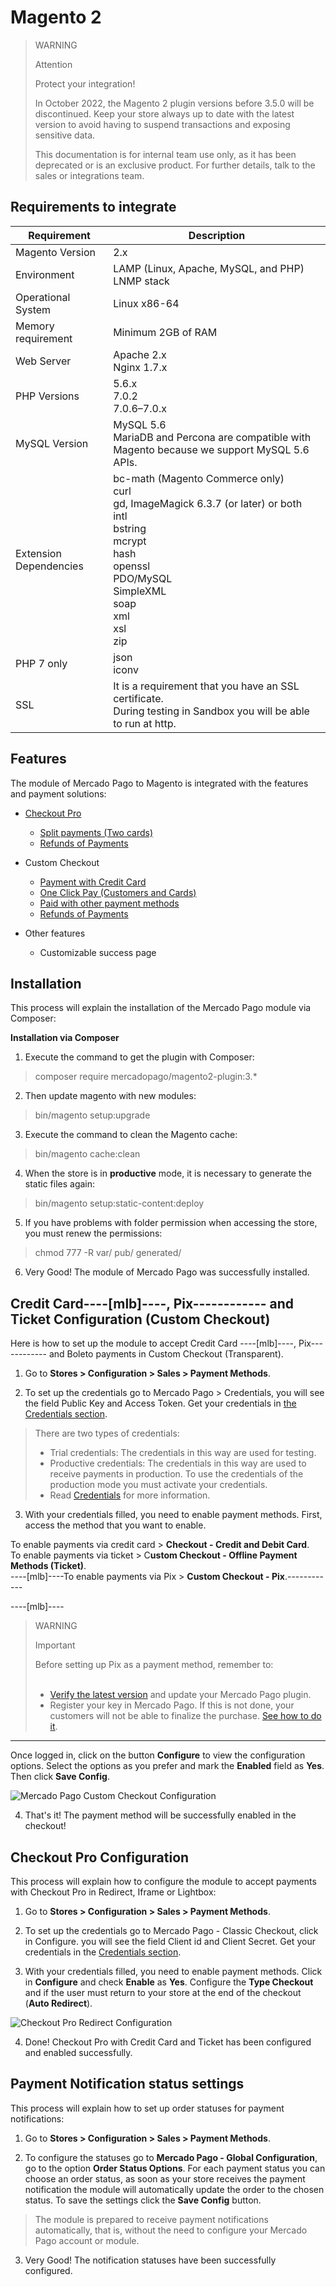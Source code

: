 # Magento 2

> WARNING
>
> Attention
>
> Protect your integration!
>
> In October 2022, the Magento 2 plugin versions before 3.5.0 will be discontinued. Keep your store always up to date with the latest version to avoid having to suspend transactions and exposing sensitive data.
>
> This documentation is for internal team use only,  as it has been deprecated or is an exclusive product. For further details, talk to the sales or integrations team.

## Requirements to integrate

| Requirement | Description |
| --- | --- |
| Magento Version | 2.x |
| Environment | LAMP (Linux, Apache, MySQL, and PHP)<br/>LNMP stack |
| Operational System | Linux x86-64 |
| Memory requirement | Minimum 2GB of RAM |
| Web Server | Apache 2.x<br/>Nginx 1.7.x |
| PHP Versions | 5.6.x<br/>7.0.2<br/>7.0.6–7.0.x<br/> |
| MySQL Version | MySQL 5.6<br/>MariaDB and Percona are compatible with Magento because we support MySQL 5.6 APIs. |
| Extension Dependencies | bc-math (Magento Commerce only)<br/>curl<br/>gd, ImageMagick 6.3.7 (or later) or both<br/>intl<br/>bstring<br/>mcrypt<br/>hash<br/>openssl<br/>PDO/MySQL<br/>SimpleXML<br/>soap<br/>xml<br/>xsl<br/>zip<br/> |
| PHP 7 only | json<br/>iconv |
| SSL | It is a requirement that you have an SSL certificate.<br/>During testing in Sandbox you will be able to run at http. |

## Features

The module of Mercado Pago to Magento is integrated with the features and payment solutions:

* [Checkout Pro](https://www.mercadopago[FAKER][URL][DOMAIN]/developers/en/guides/online-payments/checkout-pro/introduction)
    * [Split payments (Two cards)](https://www.mercadopago[FAKER][URL][DOMAIN]/developers/en/guides/online-payments/checkout-pro/configurations/#bookmark_payments_with_two_credit_cards)
    * [Refunds of Payments](https://www.mercadopago[FAKER][URL][DOMAIN]/developers/en/guides/manage-account/account/cancellations-and-refunds)


* Custom Checkout
    * [Payment with Credit Card](https://www.mercadopago[FAKER][URL][DOMAIN]/developers/en/guides/online-payments/checkout-api/receiving-payment-by-card)
    * [One Click Pay (Customers and Cards)](https://www.mercadopago[FAKER][URL][DOMAIN]/developers/en/guides/online-payments/checkout-api/advanced-integration)
    * [Paid with other payment methods](https://www.mercadopago[FAKER][URL][DOMAIN]/developers/en/guides/online-payments/checkout-api/other-payment-ways)
    * [Refunds of Payments](https://www.mercadopago[FAKER][URL][DOMAIN]/developers/en/guides/manage-account/account/cancellations-and-refunds)


* Other features
    * Customizable success page


## Installation

This process will explain the installation of the Mercado Pago module via Composer:

**Installation via Composer**

1) Execute the command to get the plugin with Composer:

> composer require mercadopago/magento2-plugin:3.*

2) Then update magento with new modules:

> bin/magento setup:upgrade

3) Execute the command to clean the Magento cache:

> bin/magento cache:clean

4) When the store is in **productive** mode, it is necessary to generate the static files again:

> bin/magento setup:static-content:deploy

5) If you have problems with folder permission when accessing the store, you must renew the permissions:

> chmod 777 -R var/ pub/ generated/

6) Very Good! The module of Mercado Pago was successfully installed.


## Credit Card----[mlb]----, Pix------------ and Ticket Configuration (Custom Checkout)

Here is how to set up the module to accept Credit Card ----[mlb]----, Pix------------ and Boleto payments in Custom Checkout (Transparent).

1) Go to **Stores > Configuration > Sales > Payment Methods**.

2) To set up the credentials go to Mercado Pago > Credentials, you will see the field Public Key and Access Token. Get your credentials in [the Credentials section]([FAKER][CREDENTIALS][URL]).

> There are two types of credentials:
> * Trial credentials: The credentials in this way are used for testing.
> * Productive credentials: The credentials in this way are used to receive payments in production. To use the credentials of the production mode you must activate your credentials.
> * Read [Credentials](https://www.mercadopago[FAKER][URL][DOMAIN]//developers/en/guides/resources/credentials) for more information.

3) With your credentials filled, you need to enable payment methods.
First, access the method that you want to enable.

To enable payments via credit card > **Checkout - Credit and Debit Card**.<br>
To enable payments via ticket > C**ustom Checkout - Offline Payment Methods (Ticket)**.<br>
----[mlb]----To enable payments via Pix  > **Custom Checkout - Pix**.------------

----[mlb]----
> WARNING
>
> Important
>
> Before setting up Pix as a payment method, remember to:<br><br>
> - [Verify the latest version](https://marketplace.magento.com/mercadopago-core.html#product.info.details.release_notes) and update your Mercado Pago plugin.<br>
> - Register your key in Mercado Pago. If this is not done, your customers will not be able to finalize the purchase. [See how to do it](https://www.mercadopago.com.br/stop/pix?url=https%3A%2F%2Fwww.mercadopago.com.br%2Fadmin-pix-keys%2Fmy-keys&authentication_mode=required).
------------

Once logged in, click on the button **Configure** to view the configuration options. Select the options as you prefer and mark the **Enabled** field as **Yes**. Then click **Save Config**.

![Mercado Pago Custom Checkout Configuration](images/magento2/mercadopago_custom_checkout_configuration.png)

4) That's it! The payment method will be successfully enabled in the checkout!


## Checkout Pro Configuration

This process will explain how to configure the module to accept payments with Checkout Pro in Redirect, Iframe or Lightbox:

1) Go to **Stores > Configuration > Sales > Payment Methods**.

2) To set up the credentials go to Mercado Pago - Classic Checkout, click in Configure. you will see the field Client id and Client Secret. Get your credentials in the [Credentials section]([FAKER][CREDENTIALS][URL]).

3) With your credentials filled, you need to enable payment methods. Click in **Configure** and check **Enable** as **Yes**. Configure the **Type Checkout** and if the user must return to your store at the end of the checkout (**Auto Redirect**).

![Checkout Pro Redirect Configuration](images/magento2/mercadopago_global_configuration.png)

4) Done! Checkout Pro with Credit Card and Ticket has been configured and enabled successfully.


## Payment Notification status settings

This process will explain how to set up order statuses for payment notifications:

1) Go to **Stores > Configuration > Sales > Payment Methods**.

2) To configure the statuses go to **Mercado Pago - Global Configuration**, go to the option **Order Status Options**.
For each payment status you can choose an order status, as soon as your store receives the payment notification the module will automatically update the order to the chosen status. To save the settings click the **Save Config** button.

> The module is prepared to receive payment notifications automatically, that is, without the need to configure your Mercado Pago account or module.

3) Very Good! The notification statuses have been successfully configured.
